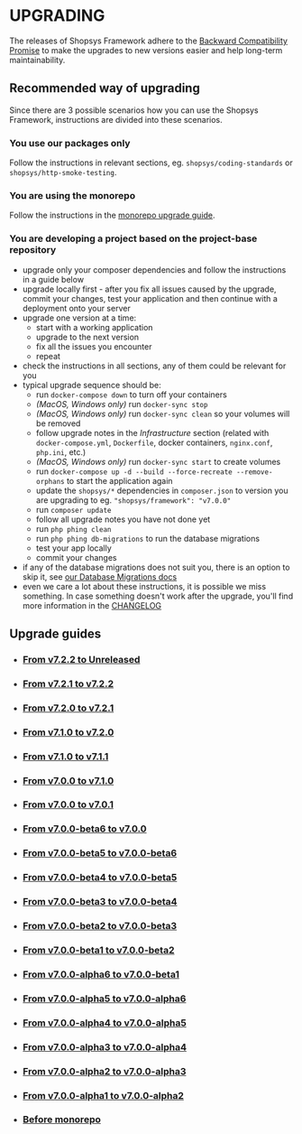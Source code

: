 # UPGRADING
The releases of Shopsys Framework adhere to the [Backward Compatibility Promise](/docs/contributing/backward-compatibility-promise.md) to make the upgrades to new versions easier and help long-term maintainability.

## Recommended way of upgrading
Since there are 3 possible scenarios how you can use the Shopsys Framework, instructions are divided into these scenarios.

### You use our packages only
Follow the instructions in relevant sections, eg. `shopsys/coding-standards` or `shopsys/http-smoke-testing`.

### You are using the monorepo
Follow the instructions in the [monorepo upgrade guide](docs/contributing/upgrading-monorepo.md).

### You are developing a project based on the project-base repository
* upgrade only your composer dependencies and follow the instructions in a guide below
* upgrade locally first - after you fix all issues caused by the upgrade, commit your changes, test your application and then continue with a deployment onto your server
* upgrade one version at a time:
    * start with a working application
    * upgrade to the next version
    * fix all the issues you encounter
    * repeat
* check the instructions in all sections, any of them could be relevant for you
* typical upgrade sequence should be:
    * run `docker-compose down` to turn off your containers
    * *(MacOS, Windows only)* run `docker-sync stop`
    * *(MacOS, Windows only)* run `docker-sync clean` so your volumes will be removed
    * follow upgrade notes in the *Infrastructure* section (related with `docker-compose.yml`, `Dockerfile`, docker containers, `nginx.conf`, `php.ini`, etc.)
    * *(MacOS, Windows only)* run `docker-sync start` to create volumes  
    * run `docker-compose up -d --build --force-recreate --remove-orphans` to start the application again
    * update the `shopsys/*` dependencies in `composer.json` to version you are upgrading to
        eg. `"shopsys/framework": "v7.0.0"`
    * run `composer update`
    * follow all upgrade notes you have not done yet
    * run `php phing clean`
    * run `php phing db-migrations` to run the database migrations
    * test your app locally
    * commit your changes
* if any of the database migrations does not suit you, there is an option to skip it, see [our Database Migrations docs](https://github.com/shopsys/shopsys/blob/master/docs/introduction/database-migrations.md#reordering-and-skipping-migrations)
* even we care a lot about these instructions, it is possible we miss something. In case something doesn't work after the upgrade, you'll find more information in the [CHANGELOG](CHANGELOG.md)

## Upgrade guides
* ### [From v7.2.2 to Unreleased](./docs/upgrade/UPGRADE-unreleased.md)
* ### [From v7.2.1 to v7.2.2](./docs/upgrade/UPGRADE-v7.2.2.md)
* ### [From v7.2.0 to v7.2.1](./docs/upgrade/UPGRADE-v7.2.1.md)
* ### [From v7.1.0 to v7.2.0](./docs/upgrade/UPGRADE-v7.2.0.md)
* ### [From v7.1.0 to v7.1.1](./docs/upgrade/UPGRADE-v7.1.1.md)
* ### [From v7.0.0 to v7.1.0](./docs/upgrade/UPGRADE-v7.1.0.md)
* ### [From v7.0.0 to v7.0.1](./docs/upgrade/UPGRADE-v7.0.1.md)
* ### [From v7.0.0-beta6 to v7.0.0](./docs/upgrade/UPGRADE-v7.0.0.md)
* ### [From v7.0.0-beta5 to v7.0.0-beta6](./docs/upgrade/UPGRADE-v7.0.0-beta6.md)
* ### [From v7.0.0-beta4 to v7.0.0-beta5](./docs/upgrade/UPGRADE-v7.0.0-beta5.md)
* ### [From v7.0.0-beta3 to v7.0.0-beta4](docs/upgrade/UPGRADE-v7.0.0-beta4.md)
* ### [From v7.0.0-beta2 to v7.0.0-beta3](docs/upgrade/UPGRADE-v7.0.0-beta3.md)
* ### [From v7.0.0-beta1 to v7.0.0-beta2](docs/upgrade/UPGRADE-v7.0.0-beta2.md)
* ### [From v7.0.0-alpha6 to v7.0.0-beta1](docs/upgrade/UPGRADE-v7.0.0-beta1.md)
* ### [From v7.0.0-alpha5 to v7.0.0-alpha6](docs/upgrade/UPGRADE-v7.0.0-alpha6.md)
* ### [From v7.0.0-alpha4 to v7.0.0-alpha5](docs/upgrade/UPGRADE-v7.0.0-alpha5.md)
* ### [From v7.0.0-alpha3 to v7.0.0-alpha4](docs/upgrade/UPGRADE-v7.0.0-alpha4.md)
* ### [From v7.0.0-alpha2 to v7.0.0-alpha3](docs/upgrade/UPGRADE-v7.0.0-alpha3.md)
* ### [From v7.0.0-alpha1 to v7.0.0-alpha2](docs/upgrade/UPGRADE-v7.0.0-alpha2.md)
* ### [Before monorepo](docs/upgrade/before-monorepo.md)
